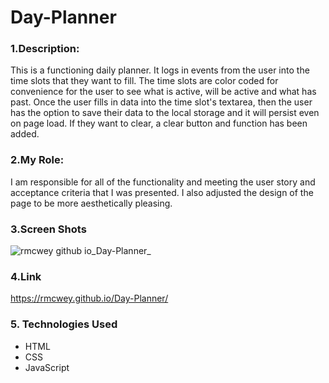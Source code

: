 # Day-Planner
### 1.Description: 
This is a functioning daily planner. It logs in events from the user into the time slots that they want to fill. The time slots are color coded for convenience for the user to see what is active, will be active and what has past. Once the user fills in data into the time slot's textarea, then the user has the option to save their data to the local storage and it will persist even on page load. If they want to clear, a clear button and function has been added. 
<br>
### 2.My Role:
I am responsible for all of the functionality and meeting the user story and acceptance criteria that I was presented. I also adjusted the design of the page to be more aesthetically pleasing.
<br>
### 3.Screen Shots
![rmcwey github io_Day-Planner_](https://user-images.githubusercontent.com/95650769/152232705-8e865c6a-a32e-499e-9e4a-7e611b90bdf7.png)
### 4.Link
https://rmcwey.github.io/Day-Planner/
### 5. Technologies Used
* HTML
* CSS
* JavaScript
